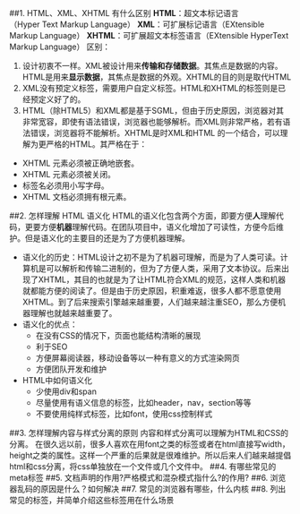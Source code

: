 ##1. HTML、XML、XHTML 有什么区别
**HTML**：超文本标记语言（Hyper Text Markup Language）
**XML**：可扩展标记语言（EXtensible Markup Language）
**XHTML**：可扩展超文本标签语言（EXtensible HyperText Markup Language）
区别：
1. 设计初衷不一样。XML被设计用来**传输和存储数据**。其焦点是数据的内容。HTML是用来**显示数据**，其焦点是数据的外观。XHTML的目的则是取代HTML
2. XML没有预定义标签，需要用户自定义标签。HTML和XHTML的标签则是已经预定义好了的。
3. HTML（除HTML5）和XML都是基于SGML，但由于历史原因，浏览器对其非常宽容，即使有语法错误，浏览器也能够解析。而XML则非常严格，若有语法错误，浏览器将不能解析。XHTML是时XML和HTML 的一个结合，可以理解为更严格的HTML。其严格在于：
  * XHTML 元素必须被正确地嵌套。
  * XHTML 元素必须被关闭。
  * 标签名必须用小写字母。
  * XHTML 文档必须拥有根元素。

##2. 怎样理解 HTML 语义化
HTML的语义化包含两个方面，即要方便**人**理解代码，更要方便**机器**理解代码。在团队项目中，语义化增加了可读性，方便今后维护。但是语义化的主要目的还是为了方便机器理解。
* 语义化的历史：HTML设计之初不是为了机器可理解，而是为了人类可读。计算机是可以解析和传输二进制的，但为了方便人类，采用了文本协议。后来出现了XHTML，其目的也就是为了让HTML符合XML的规范，这样人类和机器就都能方便的阅读了。但是由于历史原因，积重难返，很多人都不愿意使用XHTML。到了后来搜索引擎越来越重要，人们越来越注重SEO，那么方便机器理解也就越来越重要了。
* 语义化的优点：
  * 在没有CSS的情况下，页面也能结构清晰的展现
  * 利于SEO
  * 方便屏幕阅读器，移动设备等以一种有意义的方式渲染网页
  * 方便团队开发和维护
* HTML中如何语义化
  * 少使用div和span
  * 尽量使用有语义信息的标签，比如header，nav，section等等
  * 不要使用纯样式标签，比如font，使用css控制样式

##3. 怎样理解内容与样式分离的原则
  内容和样式分离可以理解为HTML和CSS的分离。
  在很久远以前，很多人喜欢在用font之类的标签或者在html直接写width，height之类的属性。这样一个严重的后果就是很难维护。所以后来人们越来越提倡html和css分离，将css单独放在一个文件或几个文件中。
##4. 有哪些常见的meta标签
##5. 文档声明的作用?严格模式和混杂模式指什么?<!doctype html>的作用?
##6. 浏览器乱码的原因是什么？如何解决
##7. 常见的浏览器有哪些，什么内核
##8. 列出常见的标签，并简单介绍这些标签用在什么场景